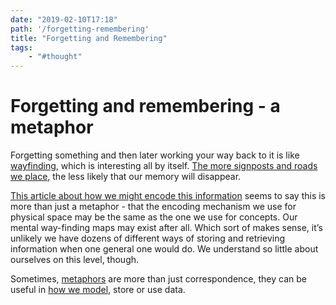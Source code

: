 ```yaml
---
date: "2019-02-10T17:18"
path: '/forgetting-remembering'
title: "Forgetting and Remembering"
tags:
    - "#thought"
---
```

# Forgetting and remembering - a metaphor

Forgetting something and then later working your way back to it is like [wayfinding](https://en.wikipedia.org/wiki/Wayfinding), which is interesting all by itself. [The more signposts and roads we place](https://en.wikipedia.org/wiki/Constructivism_(philosophy_of_education)), the less likely that our memory will disappear.

[This article about how we might encode this information](https://www.quantamagazine.org/the-brain-maps-out-ideas-and-memories-like-spaces-20190114/) seems to say this is more than just a metaphor - that the encoding mechanism we use for physical space may be the same as the one we use for concepts. Our mental way-finding maps may exist after all. Which sort of makes sense, it’s unlikely we have dozens of different ways of storing and retrieving information when one general one would do. We understand so little about ourselves on this level, though.

Sometimes, [metaphors](https://blog.sjm.codes/201806071745) are more than just correspondence, they can be useful in [how we model](/models-vs-metaphors), store or use data.